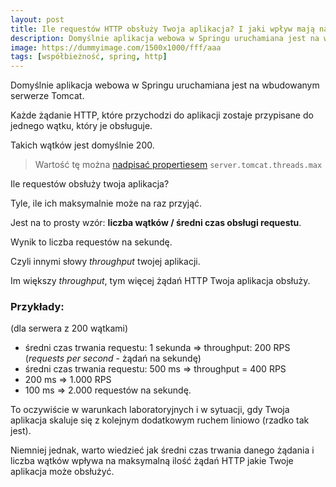 ```yaml
---
layout:	post
title: Ile requestów HTTP obsłuży Twoja aplikacja? I jaki wpływ mają na to wątki?
description: Domyślnie aplikacja webowa w Springu uruchamiana jest na wbudowanym serwerze Tomcat.
image: https://dummyimage.com/1500x1000/fff/aaa
tags: [współbieżność, spring, http]
---
```


Domyślnie aplikacja webowa w Springu uruchamiana jest na wbudowanym serwerze Tomcat.

Każde żądanie HTTP, które przychodzi do aplikacji zostaje przypisane do jednego wątku, który je obsługuje.

Takich wątków jest domyślnie 200.

> Wartość tę można [nadpisać propertiesem](https://www.sztukakodu.pl/jak-pracowac-z-propertiesami-w-springu-najlepsze-praktyki-i-rady) `server.tomcat.threads.max`

Ile requestów obsłuży twoja aplikacja?

Tyle, ile ich maksymalnie może na raz przyjąć.

Jest na to prosty wzór: **liczba wątków / średni czas obsługi requestu**.

Wynik to liczba requestów na sekundę. 

Czyli innymi słowy *throughput* twojej aplikacji.

Im większy *throughput*, tym więcej żądań HTTP Twoja aplikacja obsłuży.

### Przykłady:
(dla serwera z 200 wątkami)

- średni czas trwania requestu: 1 sekunda => throughput: 200 RPS (*requests per second* - żądań na sekundę)
- średni czas trwania requestu: 500 ms => throughput = 400 RPS
- 200 ms => 1.000 RPS
- 100 ms => 2.000 requestów na sekundę.


To oczywiście w warunkach laboratoryjnych i w sytuacji, gdy Twoja aplikacja skaluje się z kolejnym dodatkowym ruchem liniowo (rzadko tak jest).

Niemniej jednak, warto wiedzieć jak średni czas trwania danego żądania i liczba wątków wpływa na maksymalną ilość żądań HTTP jakie Twoje aplikacja może obsłużyć.
